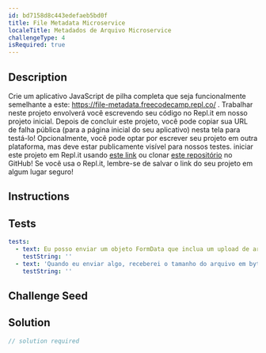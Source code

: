 ```yaml
---
id: bd7158d8c443edefaeb5bd0f
title: File Metadata Microservice
localeTitle: Metadados de Arquivo Microservice
challengeType: 4
isRequired: true
---
```


## Description
<section id='description'> 
Crie um aplicativo JavaScript de pilha completa que seja funcionalmente semelhante a este: <a href='https://file-metadata.freecodecamp.repl.co/' target='_blank'>https://file-metadata.freecodecamp.repl.co/</a> . 
Trabalhar neste projeto envolverá você escrevendo seu código no Repl.it em nosso projeto inicial. Depois de concluir este projeto, você pode copiar sua URL de falha pública (para a página inicial do seu aplicativo) nesta tela para testá-lo! Opcionalmente, você pode optar por escrever seu projeto em outra plataforma, mas deve estar publicamente visível para nossos testes. 
iniciar este projeto em Repl.it usando <a href='https://repl.it/github/freeCodeCamp/boilerplate-project-filemetadata' target='_blank'>este link</a> ou clonar <a href='https://github.com/freeCodeCamp/boilerplate-project-filemetadata/'>este repositório</a> no GitHub! Se você usa o Repl.it, lembre-se de salvar o link do seu projeto em algum lugar seguro! 
</section>

## Instructions
<section id='instructions'> 

</section>

## Tests
<section id='tests'>

```yml
tests:
  - text: Eu posso enviar um objeto FormData que inclua um upload de arquivo.
    testString: ''
  - text: 'Quando eu enviar algo, receberei o tamanho do arquivo em bytes dentro da resposta JSON.'
    testString: ''

```

</section>

## Challenge Seed
<section id='challengeSeed'>

</section>

## Solution
<section id='solution'>

```js
// solution required
```

</section>
